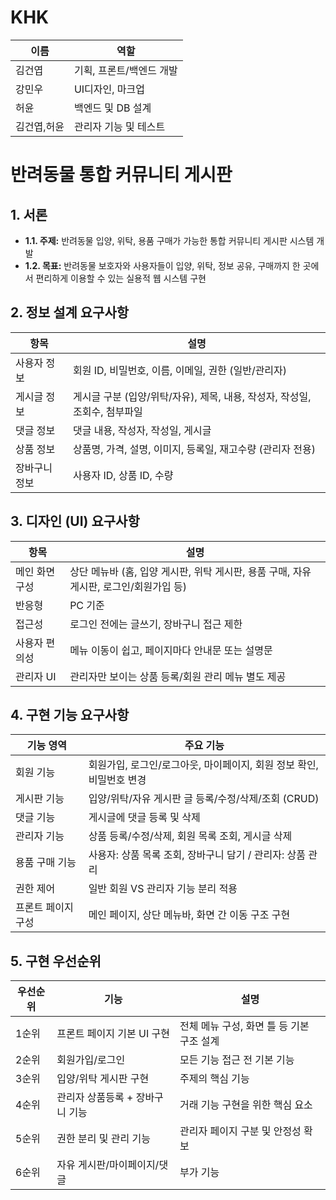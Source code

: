 # KHK

| 이름 | 역할 |
|------|------|
| 김건엽 | 기획, 프론트/백엔드 개발 |
| 강민우 | UI디자인, 마크업 |
| 허윤 | 백엔드 및 DB 설계 |
| 김건엽,허윤 | 관리자 기능 및 테스트 |

# 반려동물 통합 커뮤니티 게시판

## 1. 서론

* **1.1. 주제:** 반려동물 입양, 위탁, 용품 구매가 가능한 통합 커뮤니티 게시판 시스템 개발
* **1.2. 목표:** 반려동물 보호자와 사용자들이 입양, 위탁, 정보 공유, 구매까지 한 곳에서 편리하게 이용할 수 있는 실용적 웹 시스템 구현

## 2. 정보 설계 요구사항

| 항목        | 설명                                                              |
| ----------- | ----------------------------------------------------------------- |
| 사용자 정보 | 회원 ID, 비밀번호, 이름, 이메일, 권한 (일반/관리자)                       |
| 게시글 정보 | 게시글 구분 (입양/위탁/자유), 제목, 내용, 작성자, 작성일, 조회수, 첨부파일 |
| 댓글 정보   | 댓글 내용, 작성자, 작성일, 게시글                                     |
| 상품 정보   | 상품명, 가격, 설명, 이미지, 등록일, 재고수량 (관리자 전용)               |
| 장바구니 정보 | 사용자 ID, 상품 ID, 수량                                            |

## 3. 디자인 (UI) 요구사항

| 항목             | 설명                                                              |
| ---------------- | ----------------------------------------------------------------- |
| 메인 화면 구성   | 상단 메뉴바 (홈, 입양 게시판, 위탁 게시판, 용품 구매, 자유 게시판, 로그인/회원가입 등) |
| 반응형           | PC 기준                                                           |
| 접근성           | 로그인 전에는 글쓰기, 장바구니 접근 제한                             |
| 사용자 편의성    | 메뉴 이동이 쉽고, 페이지마다 안내문 또는 설명문                      |
| 관리자 UI        | 관리자만 보이는 상품 등록/회원 관리 메뉴 별도 제공                  |

## 4. 구현 기능 요구사항

| 기능 영역    | 주요 기능                                                              |
| ---------- | --------------------------------------------------------------------- |
| 회원 기능    | 회원가입, 로그인/로그아웃, 마이페이지, 회원 정보 확인, 비밀번호 변경       |
| 게시판 기능  | 입양/위탁/자유 게시판 글 등록/수정/삭제/조회 (CRUD)                       |
| 댓글 기능    | 게시글에 댓글 등록 및 삭제                                                |
| 관리자 기능  | 상품 등록/수정/삭제, 회원 목록 조회, 게시글 삭제                           |
| 용품 구매 기능 | 사용자: 상품 목록 조회, 장바구니 담기 / 관리자: 상품 관리                 |
| 권한 제어    | 일반 회원 VS 관리자 기능 분리 적용                                      |
| 프론트 페이지 구성 | 메인 페이지, 상단 메뉴바, 화면 간 이동 구조 구현                          |

## 5. 구현 우선순위

| 우선순위 | 기능                     | 설명                                           |
| -------- | ------------------------ | ---------------------------------------------- |
| 1순위    | 프론트 페이지 기본 UI 구현 | 전체 메뉴 구성, 화면 틀 등 기본 구조 설계         |
| 2순위    | 회원가입/로그인           | 모든 기능 접근 전 기본 기능                     |
| 3순위    | 입양/위탁 게시판 구현     | 주제의 핵심 기능                               |
| 4순위    | 관리자 상품등록 + 장바구니 기능 | 거래 기능 구현을 위한 핵심 요소                 |
| 5순위    | 권한 분리 및 관리 기능   | 관리자 페이지 구분 및 안정성 확보               |
| 6순위    | 자유 게시판/마이페이지/댓글 | 부가 기능                                      |
